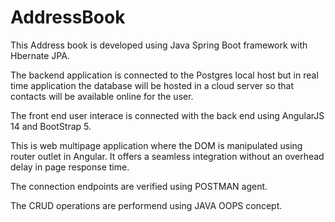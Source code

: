 # AddressBook

This Address book is developed using Java Spring Boot framework with Hbernate JPA. 

The backend application is connected to the Postgres local host but in real time application the database will be hosted in a cloud server so that contacts will be available online for the user.

The front end user interace is connected with the back end using AngularJS 14 and BootStrap 5. 

This is web multipage application where the DOM is manipulated using router outlet in Angular. It offers a seamless integration without an overhead delay in page response time.

The connection endpoints are verified using POSTMAN agent. 

The CRUD operations are performend using JAVA OOPS concept.

